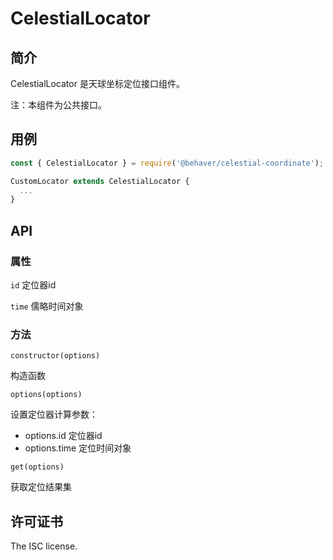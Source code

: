 # CelestialLocator

## 简介

CelestialLocator 是天球坐标定位接口组件。

注：本组件为公共接口。

## 用例

```js
const { CelestialLocator } = require('@behaver/celestial-coordinate');

CustomLocator extends CelestialLocator {
  ...
}
```

## API

### 属性

`id` 定位器id

`time` 儒略时间对象

### 方法

`constructor(options)` 

构造函数

`options(options)`

设置定位器计算参数：

* options.id 定位器id
* options.time 定位时间对象

`get(options)`

获取定位结果集

## 许可证书

The ISC license.